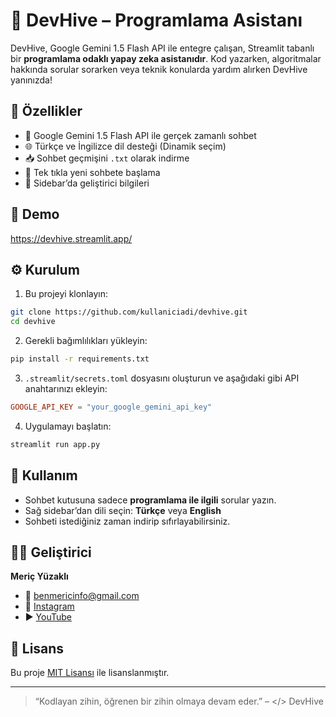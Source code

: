 # 🤖 DevHive – Programlama Asistanı

DevHive, Google Gemini 1.5 Flash API ile entegre çalışan, Streamlit tabanlı bir **programlama odaklı yapay zeka asistanıdır**. Kod yazarken, algoritmalar hakkında sorular sorarken veya teknik konularda yardım alırken DevHive yanınızda!

## 🚀 Özellikler

- 💬 Google Gemini 1.5 Flash API ile gerçek zamanlı sohbet
- 🌐 Türkçe ve İngilizce dil desteği (Dinamik seçim)
- 📥 Sohbet geçmişini `.txt` olarak indirme
- 🔄 Tek tıkla yeni sohbete başlama
- 📌 Sidebar’da geliştirici bilgileri

## 🔗 Demo
https://devhive.streamlit.app/

## ⚙️ Kurulum

1. Bu projeyi klonlayın:

```bash
git clone https://github.com/kullaniciadi/devhive.git
cd devhive
```

2. Gerekli bağımlılıkları yükleyin:

```bash
pip install -r requirements.txt
```

3. `.streamlit/secrets.toml` dosyasını oluşturun ve aşağıdaki gibi API anahtarınızı ekleyin:

```toml
GOOGLE_API_KEY = "your_google_gemini_api_key"
```

4. Uygulamayı başlatın:

```bash
streamlit run app.py
```

## 🧠 Kullanım

- Sohbet kutusuna sadece **programlama ile ilgili** sorular yazın.
- Sağ sidebar’dan dili seçin: **Türkçe** veya **English**
- Sohbeti istediğiniz zaman indirip sıfırlayabilirsiniz.

## 👨‍💻 Geliştirici

**Meriç Yüzaklı**

- 📧 benmericinfo@gmail.com  
- 📸 [Instagram](https://www.instagram.com/benmericig/)  
- ▶️ [YouTube](https://www.youtube.com/benmericyt)

## 📄 Lisans

Bu proje [MIT Lisansı](LICENSE) ile lisanslanmıştır.

---

> “Kodlayan zihin, öğrenen bir zihin olmaya devam eder.” – </> DevHive
